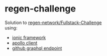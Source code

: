 # regen-challenge

Solution to [regen-network/Fullstack-Challenge](https://github.com/regen-network/Fullstack-Challenge)  
using:
* [ionic framework](https://ionicframework.com/docs/react)  
* [apollo client](https://www.apollographql.com/docs/react/get-started/)
* [github graphql endpoint](https://docs.github.com/en/free-pro-team@latest/graphql/guides/forming-calls-with-graphql#the-graphql-endpoint)
